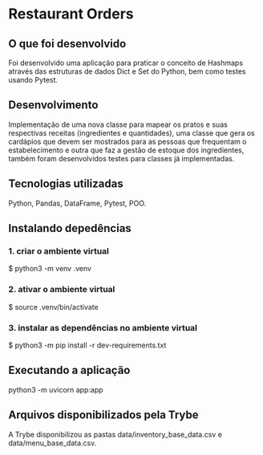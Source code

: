# Restaurant Orders
## O que foi desenvolvido
Foi desenvolvido uma aplicação para praticar o conceito de Hashmaps através das estruturas de dados Dict e Set do Python, bem como testes usando Pytest.

## Desenvolvimento
Implementação de uma nova classe para mapear os pratos e suas respectivas receitas (ingredientes e quantidades), uma classe que gera os cardápios que devem ser mostrados para as pessoas que frequentam o estabelecimento e outra que faz a gestão de estoque dos ingredientes, também foram desenvolvidos testes para classes já implementadas.

## Tecnologias utilizadas
Python, Pandas, DataFrame, Pytest, POO.

## Instalando depedências
### 1. criar o ambiente virtual
$ python3 -m venv .venv
### 2. ativar o ambiente virtual
$ source .venv/bin/activate
### 3. instalar as dependências no ambiente virtual
$ python3 -m pip install -r dev-requirements.txt

## Executando a aplicação
python3 -m uvicorn app:app

## Arquivos disponibilizados pela Trybe
A Trybe disponibilizou as pastas data/inventory_base_data.csv e data/menu_base_data.csv.
<!-- Olá, Tryber!
Esse é apenas um arquivo inicial para o README do seu projeto.
É essencial que você preencha esse documento por conta própria, ok?
Não deixe de usar nossas dicas de escrita de README de projetos, e deixe sua criatividade brilhar!
:warning: IMPORTANTE: você precisa deixar nítido:
- quais arquivos/pastas foram desenvolvidos por você; 
- quais arquivos/pastas foram desenvolvidos por outra pessoa estudante;
- quais arquivos/pastas foram desenvolvidos pela Trybe.
-->
